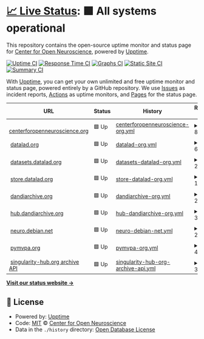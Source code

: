 # [📈 Live Status](https://con.github.io/upptime): <!--live status--> **🟩 All systems operational**

This repository contains the open-source uptime monitor and status page for [Center for Open Neuroscience](http://centerforopenneuroscience.org), powered by [Upptime](https://github.com/upptime/upptime).

[![Uptime CI](https://github.com/con/upptime/workflows/Uptime%20CI/badge.svg)](https://github.com/con/upptime/actions?query=workflow%3A%22Uptime+CI%22)
[![Response Time CI](https://github.com/con/upptime/workflows/Response%20Time%20CI/badge.svg)](https://github.com/con/upptime/actions?query=workflow%3A%22Response+Time+CI%22)
[![Graphs CI](https://github.com/con/upptime/workflows/Graphs%20CI/badge.svg)](https://github.com/con/upptime/actions?query=workflow%3A%22Graphs+CI%22)
[![Static Site CI](https://github.com/con/upptime/workflows/Static%20Site%20CI/badge.svg)](https://github.com/con/upptime/actions?query=workflow%3A%22Static+Site+CI%22)
[![Summary CI](https://github.com/con/upptime/workflows/Summary%20CI/badge.svg)](https://github.com/con/upptime/actions?query=workflow%3A%22Summary+CI%22)

With [Upptime](https://upptime.js.org), you can get your own unlimited and free uptime monitor and status page, powered entirely by a GitHub repository. We use [Issues](https://github.com/con/upptime/issues) as incident reports, [Actions](https://github.com/con/upptime/actions) as uptime monitors, and [Pages](https://con.github.io/upptime) for the status page.

<!--start: status pages-->
<!-- This summary is generated by Upptime (https://github.com/upptime/upptime) -->
<!-- Do not edit this manually, your changes will be overwritten -->
<!-- prettier-ignore -->
| URL | Status | History | Response Time | Uptime |
| --- | ------ | ------- | ------------- | ------ |
| <img alt="" src="https://icons.duckduckgo.com/ip3/centerforopenneuroscience.org.ico" height="13"> [centerforopenneuroscience.org](https://centerforopenneuroscience.org/) | 🟩 Up | [centerforopenneuroscience-org.yml](https://github.com/con/upptime/commits/HEAD/history/centerforopenneuroscience-org.yml) | <details><summary><img alt="Response time graph" src="./graphs/centerforopenneuroscience-org/response-time-week.png" height="20"> 847ms</summary><br><a href="https://con.github.io/upptime/history/centerforopenneuroscience-org"><img alt="Response time 342" src="https://img.shields.io/endpoint?url=https%3A%2F%2Fraw.githubusercontent.com%2Fcon%2Fupptime%2FHEAD%2Fapi%2Fcenterforopenneuroscience-org%2Fresponse-time.json"></a><br><a href="https://con.github.io/upptime/history/centerforopenneuroscience-org"><img alt="24-hour response time 177" src="https://img.shields.io/endpoint?url=https%3A%2F%2Fraw.githubusercontent.com%2Fcon%2Fupptime%2FHEAD%2Fapi%2Fcenterforopenneuroscience-org%2Fresponse-time-day.json"></a><br><a href="https://con.github.io/upptime/history/centerforopenneuroscience-org"><img alt="7-day response time 847" src="https://img.shields.io/endpoint?url=https%3A%2F%2Fraw.githubusercontent.com%2Fcon%2Fupptime%2FHEAD%2Fapi%2Fcenterforopenneuroscience-org%2Fresponse-time-week.json"></a><br><a href="https://con.github.io/upptime/history/centerforopenneuroscience-org"><img alt="30-day response time 450" src="https://img.shields.io/endpoint?url=https%3A%2F%2Fraw.githubusercontent.com%2Fcon%2Fupptime%2FHEAD%2Fapi%2Fcenterforopenneuroscience-org%2Fresponse-time-month.json"></a><br><a href="https://con.github.io/upptime/history/centerforopenneuroscience-org"><img alt="1-year response time 342" src="https://img.shields.io/endpoint?url=https%3A%2F%2Fraw.githubusercontent.com%2Fcon%2Fupptime%2FHEAD%2Fapi%2Fcenterforopenneuroscience-org%2Fresponse-time-year.json"></a></details> | <details><summary><a href="https://con.github.io/upptime/history/centerforopenneuroscience-org">100.00%</a></summary><a href="https://con.github.io/upptime/history/centerforopenneuroscience-org"><img alt="All-time uptime 99.98%" src="https://img.shields.io/endpoint?url=https%3A%2F%2Fraw.githubusercontent.com%2Fcon%2Fupptime%2FHEAD%2Fapi%2Fcenterforopenneuroscience-org%2Fuptime.json"></a><br><a href="https://con.github.io/upptime/history/centerforopenneuroscience-org"><img alt="24-hour uptime 100.00%" src="https://img.shields.io/endpoint?url=https%3A%2F%2Fraw.githubusercontent.com%2Fcon%2Fupptime%2FHEAD%2Fapi%2Fcenterforopenneuroscience-org%2Fuptime-day.json"></a><br><a href="https://con.github.io/upptime/history/centerforopenneuroscience-org"><img alt="7-day uptime 100.00%" src="https://img.shields.io/endpoint?url=https%3A%2F%2Fraw.githubusercontent.com%2Fcon%2Fupptime%2FHEAD%2Fapi%2Fcenterforopenneuroscience-org%2Fuptime-week.json"></a><br><a href="https://con.github.io/upptime/history/centerforopenneuroscience-org"><img alt="30-day uptime 100.00%" src="https://img.shields.io/endpoint?url=https%3A%2F%2Fraw.githubusercontent.com%2Fcon%2Fupptime%2FHEAD%2Fapi%2Fcenterforopenneuroscience-org%2Fuptime-month.json"></a><br><a href="https://con.github.io/upptime/history/centerforopenneuroscience-org"><img alt="1-year uptime 99.98%" src="https://img.shields.io/endpoint?url=https%3A%2F%2Fraw.githubusercontent.com%2Fcon%2Fupptime%2FHEAD%2Fapi%2Fcenterforopenneuroscience-org%2Fuptime-year.json"></a></details>
| <img alt="" src="https://icons.duckduckgo.com/ip3/datalad.org.ico" height="13"> [datalad.org](https://datalad.org/) | 🟩 Up | [datalad-org.yml](https://github.com/con/upptime/commits/HEAD/history/datalad-org.yml) | <details><summary><img alt="Response time graph" src="./graphs/datalad-org/response-time-week.png" height="20"> 652ms</summary><br><a href="https://con.github.io/upptime/history/datalad-org"><img alt="Response time 721" src="https://img.shields.io/endpoint?url=https%3A%2F%2Fraw.githubusercontent.com%2Fcon%2Fupptime%2FHEAD%2Fapi%2Fdatalad-org%2Fresponse-time.json"></a><br><a href="https://con.github.io/upptime/history/datalad-org"><img alt="24-hour response time 601" src="https://img.shields.io/endpoint?url=https%3A%2F%2Fraw.githubusercontent.com%2Fcon%2Fupptime%2FHEAD%2Fapi%2Fdatalad-org%2Fresponse-time-day.json"></a><br><a href="https://con.github.io/upptime/history/datalad-org"><img alt="7-day response time 652" src="https://img.shields.io/endpoint?url=https%3A%2F%2Fraw.githubusercontent.com%2Fcon%2Fupptime%2FHEAD%2Fapi%2Fdatalad-org%2Fresponse-time-week.json"></a><br><a href="https://con.github.io/upptime/history/datalad-org"><img alt="30-day response time 687" src="https://img.shields.io/endpoint?url=https%3A%2F%2Fraw.githubusercontent.com%2Fcon%2Fupptime%2FHEAD%2Fapi%2Fdatalad-org%2Fresponse-time-month.json"></a><br><a href="https://con.github.io/upptime/history/datalad-org"><img alt="1-year response time 721" src="https://img.shields.io/endpoint?url=https%3A%2F%2Fraw.githubusercontent.com%2Fcon%2Fupptime%2FHEAD%2Fapi%2Fdatalad-org%2Fresponse-time-year.json"></a></details> | <details><summary><a href="https://con.github.io/upptime/history/datalad-org">100.00%</a></summary><a href="https://con.github.io/upptime/history/datalad-org"><img alt="All-time uptime 99.98%" src="https://img.shields.io/endpoint?url=https%3A%2F%2Fraw.githubusercontent.com%2Fcon%2Fupptime%2FHEAD%2Fapi%2Fdatalad-org%2Fuptime.json"></a><br><a href="https://con.github.io/upptime/history/datalad-org"><img alt="24-hour uptime 100.00%" src="https://img.shields.io/endpoint?url=https%3A%2F%2Fraw.githubusercontent.com%2Fcon%2Fupptime%2FHEAD%2Fapi%2Fdatalad-org%2Fuptime-day.json"></a><br><a href="https://con.github.io/upptime/history/datalad-org"><img alt="7-day uptime 100.00%" src="https://img.shields.io/endpoint?url=https%3A%2F%2Fraw.githubusercontent.com%2Fcon%2Fupptime%2FHEAD%2Fapi%2Fdatalad-org%2Fuptime-week.json"></a><br><a href="https://con.github.io/upptime/history/datalad-org"><img alt="30-day uptime 99.94%" src="https://img.shields.io/endpoint?url=https%3A%2F%2Fraw.githubusercontent.com%2Fcon%2Fupptime%2FHEAD%2Fapi%2Fdatalad-org%2Fuptime-month.json"></a><br><a href="https://con.github.io/upptime/history/datalad-org"><img alt="1-year uptime 99.98%" src="https://img.shields.io/endpoint?url=https%3A%2F%2Fraw.githubusercontent.com%2Fcon%2Fupptime%2FHEAD%2Fapi%2Fdatalad-org%2Fuptime-year.json"></a></details>
| <img alt="" src="https://icons.duckduckgo.com/ip3/datasets.datalad.org.ico" height="13"> [datasets.datalad.org](https://datasets.datalad.org/) | 🟩 Up | [datasets-datalad-org.yml](https://github.com/con/upptime/commits/HEAD/history/datasets-datalad-org.yml) | <details><summary><img alt="Response time graph" src="./graphs/datasets-datalad-org/response-time-week.png" height="20"> 222ms</summary><br><a href="https://con.github.io/upptime/history/datasets-datalad-org"><img alt="Response time 234" src="https://img.shields.io/endpoint?url=https%3A%2F%2Fraw.githubusercontent.com%2Fcon%2Fupptime%2FHEAD%2Fapi%2Fdatasets-datalad-org%2Fresponse-time.json"></a><br><a href="https://con.github.io/upptime/history/datasets-datalad-org"><img alt="24-hour response time 238" src="https://img.shields.io/endpoint?url=https%3A%2F%2Fraw.githubusercontent.com%2Fcon%2Fupptime%2FHEAD%2Fapi%2Fdatasets-datalad-org%2Fresponse-time-day.json"></a><br><a href="https://con.github.io/upptime/history/datasets-datalad-org"><img alt="7-day response time 222" src="https://img.shields.io/endpoint?url=https%3A%2F%2Fraw.githubusercontent.com%2Fcon%2Fupptime%2FHEAD%2Fapi%2Fdatasets-datalad-org%2Fresponse-time-week.json"></a><br><a href="https://con.github.io/upptime/history/datasets-datalad-org"><img alt="30-day response time 219" src="https://img.shields.io/endpoint?url=https%3A%2F%2Fraw.githubusercontent.com%2Fcon%2Fupptime%2FHEAD%2Fapi%2Fdatasets-datalad-org%2Fresponse-time-month.json"></a><br><a href="https://con.github.io/upptime/history/datasets-datalad-org"><img alt="1-year response time 234" src="https://img.shields.io/endpoint?url=https%3A%2F%2Fraw.githubusercontent.com%2Fcon%2Fupptime%2FHEAD%2Fapi%2Fdatasets-datalad-org%2Fresponse-time-year.json"></a></details> | <details><summary><a href="https://con.github.io/upptime/history/datasets-datalad-org">100.00%</a></summary><a href="https://con.github.io/upptime/history/datasets-datalad-org"><img alt="All-time uptime 99.98%" src="https://img.shields.io/endpoint?url=https%3A%2F%2Fraw.githubusercontent.com%2Fcon%2Fupptime%2FHEAD%2Fapi%2Fdatasets-datalad-org%2Fuptime.json"></a><br><a href="https://con.github.io/upptime/history/datasets-datalad-org"><img alt="24-hour uptime 100.00%" src="https://img.shields.io/endpoint?url=https%3A%2F%2Fraw.githubusercontent.com%2Fcon%2Fupptime%2FHEAD%2Fapi%2Fdatasets-datalad-org%2Fuptime-day.json"></a><br><a href="https://con.github.io/upptime/history/datasets-datalad-org"><img alt="7-day uptime 100.00%" src="https://img.shields.io/endpoint?url=https%3A%2F%2Fraw.githubusercontent.com%2Fcon%2Fupptime%2FHEAD%2Fapi%2Fdatasets-datalad-org%2Fuptime-week.json"></a><br><a href="https://con.github.io/upptime/history/datasets-datalad-org"><img alt="30-day uptime 99.95%" src="https://img.shields.io/endpoint?url=https%3A%2F%2Fraw.githubusercontent.com%2Fcon%2Fupptime%2FHEAD%2Fapi%2Fdatasets-datalad-org%2Fuptime-month.json"></a><br><a href="https://con.github.io/upptime/history/datasets-datalad-org"><img alt="1-year uptime 99.98%" src="https://img.shields.io/endpoint?url=https%3A%2F%2Fraw.githubusercontent.com%2Fcon%2Fupptime%2FHEAD%2Fapi%2Fdatasets-datalad-org%2Fuptime-year.json"></a></details>
| <img alt="" src="https://icons.duckduckgo.com/ip3/store.datalad.org.ico" height="13"> [store.datalad.org](https://store.datalad.org/) | 🟩 Up | [store-datalad-org.yml](https://github.com/con/upptime/commits/HEAD/history/store-datalad-org.yml) | <details><summary><img alt="Response time graph" src="./graphs/store-datalad-org/response-time-week.png" height="20"> 199ms</summary><br><a href="https://con.github.io/upptime/history/store-datalad-org"><img alt="Response time 248" src="https://img.shields.io/endpoint?url=https%3A%2F%2Fraw.githubusercontent.com%2Fcon%2Fupptime%2FHEAD%2Fapi%2Fstore-datalad-org%2Fresponse-time.json"></a><br><a href="https://con.github.io/upptime/history/store-datalad-org"><img alt="24-hour response time 131" src="https://img.shields.io/endpoint?url=https%3A%2F%2Fraw.githubusercontent.com%2Fcon%2Fupptime%2FHEAD%2Fapi%2Fstore-datalad-org%2Fresponse-time-day.json"></a><br><a href="https://con.github.io/upptime/history/store-datalad-org"><img alt="7-day response time 199" src="https://img.shields.io/endpoint?url=https%3A%2F%2Fraw.githubusercontent.com%2Fcon%2Fupptime%2FHEAD%2Fapi%2Fstore-datalad-org%2Fresponse-time-week.json"></a><br><a href="https://con.github.io/upptime/history/store-datalad-org"><img alt="30-day response time 200" src="https://img.shields.io/endpoint?url=https%3A%2F%2Fraw.githubusercontent.com%2Fcon%2Fupptime%2FHEAD%2Fapi%2Fstore-datalad-org%2Fresponse-time-month.json"></a><br><a href="https://con.github.io/upptime/history/store-datalad-org"><img alt="1-year response time 248" src="https://img.shields.io/endpoint?url=https%3A%2F%2Fraw.githubusercontent.com%2Fcon%2Fupptime%2FHEAD%2Fapi%2Fstore-datalad-org%2Fresponse-time-year.json"></a></details> | <details><summary><a href="https://con.github.io/upptime/history/store-datalad-org">100.00%</a></summary><a href="https://con.github.io/upptime/history/store-datalad-org"><img alt="All-time uptime 99.99%" src="https://img.shields.io/endpoint?url=https%3A%2F%2Fraw.githubusercontent.com%2Fcon%2Fupptime%2FHEAD%2Fapi%2Fstore-datalad-org%2Fuptime.json"></a><br><a href="https://con.github.io/upptime/history/store-datalad-org"><img alt="24-hour uptime 100.00%" src="https://img.shields.io/endpoint?url=https%3A%2F%2Fraw.githubusercontent.com%2Fcon%2Fupptime%2FHEAD%2Fapi%2Fstore-datalad-org%2Fuptime-day.json"></a><br><a href="https://con.github.io/upptime/history/store-datalad-org"><img alt="7-day uptime 100.00%" src="https://img.shields.io/endpoint?url=https%3A%2F%2Fraw.githubusercontent.com%2Fcon%2Fupptime%2FHEAD%2Fapi%2Fstore-datalad-org%2Fuptime-week.json"></a><br><a href="https://con.github.io/upptime/history/store-datalad-org"><img alt="30-day uptime 99.95%" src="https://img.shields.io/endpoint?url=https%3A%2F%2Fraw.githubusercontent.com%2Fcon%2Fupptime%2FHEAD%2Fapi%2Fstore-datalad-org%2Fuptime-month.json"></a><br><a href="https://con.github.io/upptime/history/store-datalad-org"><img alt="1-year uptime 99.99%" src="https://img.shields.io/endpoint?url=https%3A%2F%2Fraw.githubusercontent.com%2Fcon%2Fupptime%2FHEAD%2Fapi%2Fstore-datalad-org%2Fuptime-year.json"></a></details>
| <img alt="" src="https://icons.duckduckgo.com/ip3/dandiarchive.org.ico" height="13"> [dandiarchive.org](https://dandiarchive.org/) | 🟩 Up | [dandiarchive-org.yml](https://github.com/con/upptime/commits/HEAD/history/dandiarchive-org.yml) | <details><summary><img alt="Response time graph" src="./graphs/dandiarchive-org/response-time-week.png" height="20"> 251ms</summary><br><a href="https://con.github.io/upptime/history/dandiarchive-org"><img alt="Response time 222" src="https://img.shields.io/endpoint?url=https%3A%2F%2Fraw.githubusercontent.com%2Fcon%2Fupptime%2FHEAD%2Fapi%2Fdandiarchive-org%2Fresponse-time.json"></a><br><a href="https://con.github.io/upptime/history/dandiarchive-org"><img alt="24-hour response time 264" src="https://img.shields.io/endpoint?url=https%3A%2F%2Fraw.githubusercontent.com%2Fcon%2Fupptime%2FHEAD%2Fapi%2Fdandiarchive-org%2Fresponse-time-day.json"></a><br><a href="https://con.github.io/upptime/history/dandiarchive-org"><img alt="7-day response time 251" src="https://img.shields.io/endpoint?url=https%3A%2F%2Fraw.githubusercontent.com%2Fcon%2Fupptime%2FHEAD%2Fapi%2Fdandiarchive-org%2Fresponse-time-week.json"></a><br><a href="https://con.github.io/upptime/history/dandiarchive-org"><img alt="30-day response time 223" src="https://img.shields.io/endpoint?url=https%3A%2F%2Fraw.githubusercontent.com%2Fcon%2Fupptime%2FHEAD%2Fapi%2Fdandiarchive-org%2Fresponse-time-month.json"></a><br><a href="https://con.github.io/upptime/history/dandiarchive-org"><img alt="1-year response time 222" src="https://img.shields.io/endpoint?url=https%3A%2F%2Fraw.githubusercontent.com%2Fcon%2Fupptime%2FHEAD%2Fapi%2Fdandiarchive-org%2Fresponse-time-year.json"></a></details> | <details><summary><a href="https://con.github.io/upptime/history/dandiarchive-org">100.00%</a></summary><a href="https://con.github.io/upptime/history/dandiarchive-org"><img alt="All-time uptime 99.98%" src="https://img.shields.io/endpoint?url=https%3A%2F%2Fraw.githubusercontent.com%2Fcon%2Fupptime%2FHEAD%2Fapi%2Fdandiarchive-org%2Fuptime.json"></a><br><a href="https://con.github.io/upptime/history/dandiarchive-org"><img alt="24-hour uptime 100.00%" src="https://img.shields.io/endpoint?url=https%3A%2F%2Fraw.githubusercontent.com%2Fcon%2Fupptime%2FHEAD%2Fapi%2Fdandiarchive-org%2Fuptime-day.json"></a><br><a href="https://con.github.io/upptime/history/dandiarchive-org"><img alt="7-day uptime 100.00%" src="https://img.shields.io/endpoint?url=https%3A%2F%2Fraw.githubusercontent.com%2Fcon%2Fupptime%2FHEAD%2Fapi%2Fdandiarchive-org%2Fuptime-week.json"></a><br><a href="https://con.github.io/upptime/history/dandiarchive-org"><img alt="30-day uptime 100.00%" src="https://img.shields.io/endpoint?url=https%3A%2F%2Fraw.githubusercontent.com%2Fcon%2Fupptime%2FHEAD%2Fapi%2Fdandiarchive-org%2Fuptime-month.json"></a><br><a href="https://con.github.io/upptime/history/dandiarchive-org"><img alt="1-year uptime 99.98%" src="https://img.shields.io/endpoint?url=https%3A%2F%2Fraw.githubusercontent.com%2Fcon%2Fupptime%2FHEAD%2Fapi%2Fdandiarchive-org%2Fuptime-year.json"></a></details>
| <img alt="" src="https://icons.duckduckgo.com/ip3/hub.dandiarchive.org.ico" height="13"> [hub.dandiarchive.org](https://hub.dandiarchive.org) | 🟩 Up | [hub-dandiarchive-org.yml](https://github.com/con/upptime/commits/HEAD/history/hub-dandiarchive-org.yml) | <details><summary><img alt="Response time graph" src="./graphs/hub-dandiarchive-org/response-time-week.png" height="20"> 300ms</summary><br><a href="https://con.github.io/upptime/history/hub-dandiarchive-org"><img alt="Response time 359" src="https://img.shields.io/endpoint?url=https%3A%2F%2Fraw.githubusercontent.com%2Fcon%2Fupptime%2FHEAD%2Fapi%2Fhub-dandiarchive-org%2Fresponse-time.json"></a><br><a href="https://con.github.io/upptime/history/hub-dandiarchive-org"><img alt="24-hour response time 309" src="https://img.shields.io/endpoint?url=https%3A%2F%2Fraw.githubusercontent.com%2Fcon%2Fupptime%2FHEAD%2Fapi%2Fhub-dandiarchive-org%2Fresponse-time-day.json"></a><br><a href="https://con.github.io/upptime/history/hub-dandiarchive-org"><img alt="7-day response time 300" src="https://img.shields.io/endpoint?url=https%3A%2F%2Fraw.githubusercontent.com%2Fcon%2Fupptime%2FHEAD%2Fapi%2Fhub-dandiarchive-org%2Fresponse-time-week.json"></a><br><a href="https://con.github.io/upptime/history/hub-dandiarchive-org"><img alt="30-day response time 363" src="https://img.shields.io/endpoint?url=https%3A%2F%2Fraw.githubusercontent.com%2Fcon%2Fupptime%2FHEAD%2Fapi%2Fhub-dandiarchive-org%2Fresponse-time-month.json"></a><br><a href="https://con.github.io/upptime/history/hub-dandiarchive-org"><img alt="1-year response time 359" src="https://img.shields.io/endpoint?url=https%3A%2F%2Fraw.githubusercontent.com%2Fcon%2Fupptime%2FHEAD%2Fapi%2Fhub-dandiarchive-org%2Fresponse-time-year.json"></a></details> | <details><summary><a href="https://con.github.io/upptime/history/hub-dandiarchive-org">100.00%</a></summary><a href="https://con.github.io/upptime/history/hub-dandiarchive-org"><img alt="All-time uptime 99.75%" src="https://img.shields.io/endpoint?url=https%3A%2F%2Fraw.githubusercontent.com%2Fcon%2Fupptime%2FHEAD%2Fapi%2Fhub-dandiarchive-org%2Fuptime.json"></a><br><a href="https://con.github.io/upptime/history/hub-dandiarchive-org"><img alt="24-hour uptime 100.00%" src="https://img.shields.io/endpoint?url=https%3A%2F%2Fraw.githubusercontent.com%2Fcon%2Fupptime%2FHEAD%2Fapi%2Fhub-dandiarchive-org%2Fuptime-day.json"></a><br><a href="https://con.github.io/upptime/history/hub-dandiarchive-org"><img alt="7-day uptime 100.00%" src="https://img.shields.io/endpoint?url=https%3A%2F%2Fraw.githubusercontent.com%2Fcon%2Fupptime%2FHEAD%2Fapi%2Fhub-dandiarchive-org%2Fuptime-week.json"></a><br><a href="https://con.github.io/upptime/history/hub-dandiarchive-org"><img alt="30-day uptime 99.89%" src="https://img.shields.io/endpoint?url=https%3A%2F%2Fraw.githubusercontent.com%2Fcon%2Fupptime%2FHEAD%2Fapi%2Fhub-dandiarchive-org%2Fuptime-month.json"></a><br><a href="https://con.github.io/upptime/history/hub-dandiarchive-org"><img alt="1-year uptime 99.75%" src="https://img.shields.io/endpoint?url=https%3A%2F%2Fraw.githubusercontent.com%2Fcon%2Fupptime%2FHEAD%2Fapi%2Fhub-dandiarchive-org%2Fuptime-year.json"></a></details>
| <img alt="" src="https://icons.duckduckgo.com/ip3/neuro.debian.net.ico" height="13"> [neuro.debian.net](https://neuro.debian.net/) | 🟩 Up | [neuro-debian-net.yml](https://github.com/con/upptime/commits/HEAD/history/neuro-debian-net.yml) | <details><summary><img alt="Response time graph" src="./graphs/neuro-debian-net/response-time-week.png" height="20"> 232ms</summary><br><a href="https://con.github.io/upptime/history/neuro-debian-net"><img alt="Response time 264" src="https://img.shields.io/endpoint?url=https%3A%2F%2Fraw.githubusercontent.com%2Fcon%2Fupptime%2FHEAD%2Fapi%2Fneuro-debian-net%2Fresponse-time.json"></a><br><a href="https://con.github.io/upptime/history/neuro-debian-net"><img alt="24-hour response time 199" src="https://img.shields.io/endpoint?url=https%3A%2F%2Fraw.githubusercontent.com%2Fcon%2Fupptime%2FHEAD%2Fapi%2Fneuro-debian-net%2Fresponse-time-day.json"></a><br><a href="https://con.github.io/upptime/history/neuro-debian-net"><img alt="7-day response time 232" src="https://img.shields.io/endpoint?url=https%3A%2F%2Fraw.githubusercontent.com%2Fcon%2Fupptime%2FHEAD%2Fapi%2Fneuro-debian-net%2Fresponse-time-week.json"></a><br><a href="https://con.github.io/upptime/history/neuro-debian-net"><img alt="30-day response time 288" src="https://img.shields.io/endpoint?url=https%3A%2F%2Fraw.githubusercontent.com%2Fcon%2Fupptime%2FHEAD%2Fapi%2Fneuro-debian-net%2Fresponse-time-month.json"></a><br><a href="https://con.github.io/upptime/history/neuro-debian-net"><img alt="1-year response time 264" src="https://img.shields.io/endpoint?url=https%3A%2F%2Fraw.githubusercontent.com%2Fcon%2Fupptime%2FHEAD%2Fapi%2Fneuro-debian-net%2Fresponse-time-year.json"></a></details> | <details><summary><a href="https://con.github.io/upptime/history/neuro-debian-net">100.00%</a></summary><a href="https://con.github.io/upptime/history/neuro-debian-net"><img alt="All-time uptime 100.00%" src="https://img.shields.io/endpoint?url=https%3A%2F%2Fraw.githubusercontent.com%2Fcon%2Fupptime%2FHEAD%2Fapi%2Fneuro-debian-net%2Fuptime.json"></a><br><a href="https://con.github.io/upptime/history/neuro-debian-net"><img alt="24-hour uptime 100.00%" src="https://img.shields.io/endpoint?url=https%3A%2F%2Fraw.githubusercontent.com%2Fcon%2Fupptime%2FHEAD%2Fapi%2Fneuro-debian-net%2Fuptime-day.json"></a><br><a href="https://con.github.io/upptime/history/neuro-debian-net"><img alt="7-day uptime 100.00%" src="https://img.shields.io/endpoint?url=https%3A%2F%2Fraw.githubusercontent.com%2Fcon%2Fupptime%2FHEAD%2Fapi%2Fneuro-debian-net%2Fuptime-week.json"></a><br><a href="https://con.github.io/upptime/history/neuro-debian-net"><img alt="30-day uptime 100.00%" src="https://img.shields.io/endpoint?url=https%3A%2F%2Fraw.githubusercontent.com%2Fcon%2Fupptime%2FHEAD%2Fapi%2Fneuro-debian-net%2Fuptime-month.json"></a><br><a href="https://con.github.io/upptime/history/neuro-debian-net"><img alt="1-year uptime 100.00%" src="https://img.shields.io/endpoint?url=https%3A%2F%2Fraw.githubusercontent.com%2Fcon%2Fupptime%2FHEAD%2Fapi%2Fneuro-debian-net%2Fuptime-year.json"></a></details>
| <img alt="" src="https://icons.duckduckgo.com/ip3/pymvpa.org.ico" height="13"> [pymvpa.org](http://pymvpa.org/) | 🟩 Up | [pymvpa-org.yml](https://github.com/con/upptime/commits/HEAD/history/pymvpa-org.yml) | <details><summary><img alt="Response time graph" src="./graphs/pymvpa-org/response-time-week.png" height="20"> 443ms</summary><br><a href="https://con.github.io/upptime/history/pymvpa-org"><img alt="Response time 543" src="https://img.shields.io/endpoint?url=https%3A%2F%2Fraw.githubusercontent.com%2Fcon%2Fupptime%2FHEAD%2Fapi%2Fpymvpa-org%2Fresponse-time.json"></a><br><a href="https://con.github.io/upptime/history/pymvpa-org"><img alt="24-hour response time 353" src="https://img.shields.io/endpoint?url=https%3A%2F%2Fraw.githubusercontent.com%2Fcon%2Fupptime%2FHEAD%2Fapi%2Fpymvpa-org%2Fresponse-time-day.json"></a><br><a href="https://con.github.io/upptime/history/pymvpa-org"><img alt="7-day response time 443" src="https://img.shields.io/endpoint?url=https%3A%2F%2Fraw.githubusercontent.com%2Fcon%2Fupptime%2FHEAD%2Fapi%2Fpymvpa-org%2Fresponse-time-week.json"></a><br><a href="https://con.github.io/upptime/history/pymvpa-org"><img alt="30-day response time 486" src="https://img.shields.io/endpoint?url=https%3A%2F%2Fraw.githubusercontent.com%2Fcon%2Fupptime%2FHEAD%2Fapi%2Fpymvpa-org%2Fresponse-time-month.json"></a><br><a href="https://con.github.io/upptime/history/pymvpa-org"><img alt="1-year response time 543" src="https://img.shields.io/endpoint?url=https%3A%2F%2Fraw.githubusercontent.com%2Fcon%2Fupptime%2FHEAD%2Fapi%2Fpymvpa-org%2Fresponse-time-year.json"></a></details> | <details><summary><a href="https://con.github.io/upptime/history/pymvpa-org">100.00%</a></summary><a href="https://con.github.io/upptime/history/pymvpa-org"><img alt="All-time uptime 99.99%" src="https://img.shields.io/endpoint?url=https%3A%2F%2Fraw.githubusercontent.com%2Fcon%2Fupptime%2FHEAD%2Fapi%2Fpymvpa-org%2Fuptime.json"></a><br><a href="https://con.github.io/upptime/history/pymvpa-org"><img alt="24-hour uptime 100.00%" src="https://img.shields.io/endpoint?url=https%3A%2F%2Fraw.githubusercontent.com%2Fcon%2Fupptime%2FHEAD%2Fapi%2Fpymvpa-org%2Fuptime-day.json"></a><br><a href="https://con.github.io/upptime/history/pymvpa-org"><img alt="7-day uptime 100.00%" src="https://img.shields.io/endpoint?url=https%3A%2F%2Fraw.githubusercontent.com%2Fcon%2Fupptime%2FHEAD%2Fapi%2Fpymvpa-org%2Fuptime-week.json"></a><br><a href="https://con.github.io/upptime/history/pymvpa-org"><img alt="30-day uptime 100.00%" src="https://img.shields.io/endpoint?url=https%3A%2F%2Fraw.githubusercontent.com%2Fcon%2Fupptime%2FHEAD%2Fapi%2Fpymvpa-org%2Fuptime-month.json"></a><br><a href="https://con.github.io/upptime/history/pymvpa-org"><img alt="1-year uptime 99.99%" src="https://img.shields.io/endpoint?url=https%3A%2F%2Fraw.githubusercontent.com%2Fcon%2Fupptime%2FHEAD%2Fapi%2Fpymvpa-org%2Fuptime-year.json"></a></details>
| <img alt="" src="https://icons.duckduckgo.com/ip3/singularity-hub.org.ico" height="13"> [singularity-hub.org archive API](http://singularity-hub.org/api/) | 🟩 Up | [singularity-hub-org-archive-api.yml](https://github.com/con/upptime/commits/HEAD/history/singularity-hub-org-archive-api.yml) | <details><summary><img alt="Response time graph" src="./graphs/singularity-hub-org-archive-api/response-time-week.png" height="20"> 334ms</summary><br><a href="https://con.github.io/upptime/history/singularity-hub-org-archive-api"><img alt="Response time 375" src="https://img.shields.io/endpoint?url=https%3A%2F%2Fraw.githubusercontent.com%2Fcon%2Fupptime%2FHEAD%2Fapi%2Fsingularity-hub-org-archive-api%2Fresponse-time.json"></a><br><a href="https://con.github.io/upptime/history/singularity-hub-org-archive-api"><img alt="24-hour response time 303" src="https://img.shields.io/endpoint?url=https%3A%2F%2Fraw.githubusercontent.com%2Fcon%2Fupptime%2FHEAD%2Fapi%2Fsingularity-hub-org-archive-api%2Fresponse-time-day.json"></a><br><a href="https://con.github.io/upptime/history/singularity-hub-org-archive-api"><img alt="7-day response time 334" src="https://img.shields.io/endpoint?url=https%3A%2F%2Fraw.githubusercontent.com%2Fcon%2Fupptime%2FHEAD%2Fapi%2Fsingularity-hub-org-archive-api%2Fresponse-time-week.json"></a><br><a href="https://con.github.io/upptime/history/singularity-hub-org-archive-api"><img alt="30-day response time 373" src="https://img.shields.io/endpoint?url=https%3A%2F%2Fraw.githubusercontent.com%2Fcon%2Fupptime%2FHEAD%2Fapi%2Fsingularity-hub-org-archive-api%2Fresponse-time-month.json"></a><br><a href="https://con.github.io/upptime/history/singularity-hub-org-archive-api"><img alt="1-year response time 375" src="https://img.shields.io/endpoint?url=https%3A%2F%2Fraw.githubusercontent.com%2Fcon%2Fupptime%2FHEAD%2Fapi%2Fsingularity-hub-org-archive-api%2Fresponse-time-year.json"></a></details> | <details><summary><a href="https://con.github.io/upptime/history/singularity-hub-org-archive-api">100.00%</a></summary><a href="https://con.github.io/upptime/history/singularity-hub-org-archive-api"><img alt="All-time uptime 99.99%" src="https://img.shields.io/endpoint?url=https%3A%2F%2Fraw.githubusercontent.com%2Fcon%2Fupptime%2FHEAD%2Fapi%2Fsingularity-hub-org-archive-api%2Fuptime.json"></a><br><a href="https://con.github.io/upptime/history/singularity-hub-org-archive-api"><img alt="24-hour uptime 100.00%" src="https://img.shields.io/endpoint?url=https%3A%2F%2Fraw.githubusercontent.com%2Fcon%2Fupptime%2FHEAD%2Fapi%2Fsingularity-hub-org-archive-api%2Fuptime-day.json"></a><br><a href="https://con.github.io/upptime/history/singularity-hub-org-archive-api"><img alt="7-day uptime 100.00%" src="https://img.shields.io/endpoint?url=https%3A%2F%2Fraw.githubusercontent.com%2Fcon%2Fupptime%2FHEAD%2Fapi%2Fsingularity-hub-org-archive-api%2Fuptime-week.json"></a><br><a href="https://con.github.io/upptime/history/singularity-hub-org-archive-api"><img alt="30-day uptime 99.95%" src="https://img.shields.io/endpoint?url=https%3A%2F%2Fraw.githubusercontent.com%2Fcon%2Fupptime%2FHEAD%2Fapi%2Fsingularity-hub-org-archive-api%2Fuptime-month.json"></a><br><a href="https://con.github.io/upptime/history/singularity-hub-org-archive-api"><img alt="1-year uptime 99.99%" src="https://img.shields.io/endpoint?url=https%3A%2F%2Fraw.githubusercontent.com%2Fcon%2Fupptime%2FHEAD%2Fapi%2Fsingularity-hub-org-archive-api%2Fuptime-year.json"></a></details>

<!--end: status pages-->

[**Visit our status website →**](https://con.github.io/upptime)

## 📄 License

- Powered by: [Upptime](https://github.com/upptime/upptime)
- Code: [MIT](./LICENSE) © [Center for Open Neuroscience](http://centerforopenneuroscience.org)
- Data in the `./history` directory: [Open Database License](https://opendatacommons.org/licenses/odbl/1-0/)
